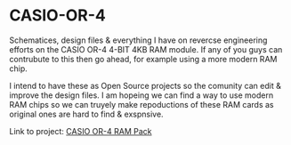 # CASIO-OR-4
Schematices, design files &amp; everything I have on revercse engineering efforts on the CASIO OR-4 4-BIT 4KB RAM module. If any of you guys can contrubute to this then go ahead, for example using a more modern RAM chip.

I intend to have these as Open Source projects so the comunity can edit & improve the design files. I am hopeing we can find a way to use modern RAM chips so we can truyely make repoductions of these RAM cards as original ones are hard to find & exspnsive.

Link to project: [CASIO OR-4 RAM Pack](https://www.theeprom9.co.uk/vintage-computers/reverse-engineering-computers/casio-or-4-ram-pack)
